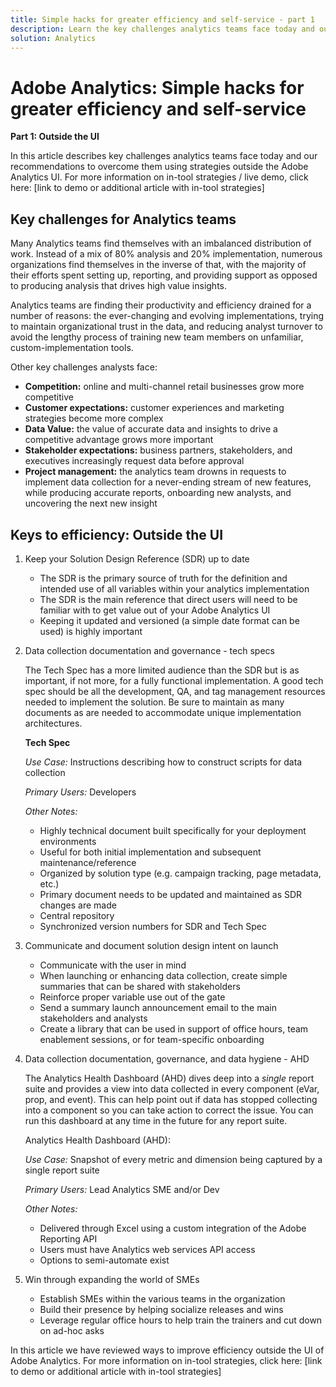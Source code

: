 ```yaml
---
title: Simple hacks for greater efficiency and self-service - part 1
description: Learn the key challenges analytics teams face today and our recommendations to overcome them using strategies outside the Adobe Analytics UI. 
solution: Analytics
---
```

# Adobe Analytics: Simple hacks for greater efficiency and self-service

**Part 1: Outside the UI**

In this article describes key challenges analytics teams face today and our recommendations to overcome them using strategies outside the Adobe Analytics UI. For more information on in-tool strategies / live demo, click here: [link to demo or additional article with in-tool strategies]

## Key challenges for Analytics teams

Many Analytics teams find themselves with an imbalanced distribution of work. Instead of a mix of 80% analysis and 20% implementation, numerous organizations find themselves in the inverse of that, with the majority of their efforts spent setting up, reporting, and providing support as opposed to producing analysis that drives high value insights.

Analytics teams are finding their productivity and efficiency drained for a number of reasons: the ever-changing and evolving implementations, trying to maintain organizational trust in the data, and reducing analyst turnover to avoid the lengthy process of training new team members on unfamiliar, custom-implementation tools.

Other key challenges analysts face:

* **Competition:** online and multi-channel retail businesses grow more competitive
* **Customer expectations:** customer experiences and marketing strategies become more complex
* **Data Value:** the value of accurate data and insights to drive a competitive advantage grows more important
* **Stakeholder expectations:** business partners, stakeholders, and executives increasingly request data before approval
* **Project management:** the analytics team drowns in requests to implement data collection for a never-ending stream of new features, while producing accurate reports, onboarding new analysts, and uncovering the next new insight

## Keys to efficiency: Outside the UI

1. Keep your Solution Design Reference (SDR) up to date

   * The SDR is the primary source of truth for the definition and intended use of all variables within your analytics implementation
   * The SDR is the main reference that direct users will need to be familiar with to get value out of your Adobe Analytics UI
   * Keeping it updated and versioned (a simple date format can be used) is highly important

1. Data collection documentation and governance - tech specs

   The Tech Spec has a more limited audience than the SDR but is as important, if not more, for a fully functional implementation. A good tech spec should be all the development, QA, and tag management resources needed to implement the solution. Be sure to maintain as many documents as are needed to accommodate unique implementation architectures.

   **Tech Spec**

   _Use Case:_ Instructions describing how to construct scripts for data collection

   _Primary Users:_ Developers

   _Other Notes:_

    * Highly technical document built specifically for your deployment environments
    * Useful for both initial implementation and subsequent maintenance/reference
    * Organized by solution type (e.g. campaign tracking, page metadata, etc.)
    * Primary document needs to be updated and maintained as SDR changes are made
    * Central repository
    * Synchronized version numbers for SDR and Tech Spec

1. Communicate and document solution design intent on launch

   * Communicate with the user in mind
   * When launching or enhancing data collection, create simple summaries that can be shared with stakeholders
   * Reinforce proper variable use out of the gate
   * Send a summary launch announcement email to the main stakeholders and analysts
   * Create a library that can be used in support of office hours, team enablement sessions, or for team-specific onboarding

1. Data collection documentation, governance, and data hygiene - AHD

   The Analytics Health Dashboard (AHD) dives deep into a _single_ report suite and provides a view into data collected in every component (eVar, prop, and event). This can help point out if data has stopped collecting into a component so you can take action to correct the issue. You can run this dashboard at any time in the future for any report suite.

   Analytics Health Dashboard (AHD):

   _Use Case:_ Snapshot of every metric and dimension being captured by a single report suite
  
   _Primary Users:_ Lead Analytics SME and/or Dev

   _Other Notes:_
    * Delivered through Excel using a custom integration of the Adobe Reporting API
    * Users must have Analytics web services API access
    * Options to semi-automate exist

1. Win through expanding the world of SMEs

   * Establish SMEs within the various teams in the organization
   * Build their presence by helping socialize releases and wins
   * Leverage regular office hours to help train the trainers and cut down on ad-hoc asks

In this article we have reviewed ways to improve efficiency outside the UI of Adobe Analytics. For more information on in-tool strategies, click here: [link to demo or additional article with in-tool strategies]